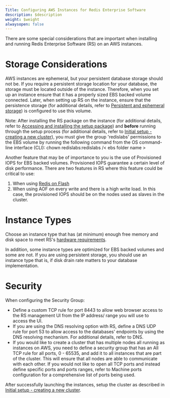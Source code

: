 ```yaml
---
Title: Configuring AWS Instances for Redis Enterprise Software
description: $description
weight: $weight
alwaysopen: false
---
```

There are some special considerations that are important when installing
and running Redis Enterprise Software (RS) on an AWS instances.

Storage Considerations
======================

AWS instances are ephemeral, but your persistent database storage should
not be. If you require a persistent storage location for your database,
the storage must be located outside of the instance. Therefore, when you
set up an instance ensure that it has a properly sized EBS backed volume
connected. Later, when setting up RS on the instance, ensure that the
persistence storage (for additional details, refer to [Persistent and
ephemeral
storage](/redis-enterprise-documentation/cluster-administration/best-practices/persistent-and-ephemeral-storage/))
is configured to use this volume.

Note: After installing the RS package on the instance (for additional
details, refer to [Accessing and installing the setup
package](/redis-enterprise-documentation/administering/installing-upgrading/downloading-installing/))
and **before** running through the setup process (for additional
details, refer to [Initial setup - creating a new
cluster](/redis-enterprise-documentation/initial-setup-creating-a-new-cluster)),
you must give the group 'redislabs' permissions to the EBS volume by
running the following command from the OS command-line interface (CLI):
chown redislabs:redislabs /\< ebs folder name \>

Another feature that may be of importance to you is the use of
Provisioned IOPS for EBS backed volumes. Provisioned IOPS guarantee a
certain level of disk performance. There are two features in RS where
this feature could be critical to use:

1.  When using [Redis on
    Flash](/redis-enterprise-documentation/redis-e-flash/)
2.  When using AOF on every write and there is a high write load. In
    this case, the provisioned IOPS should be on the nodes used as
    slaves in the cluster.

Instance Types
==============

Choose an instance type that has (at minimum) enough free memory and
disk space to meet RS's [hardware
requirements](/redis-enterprise-documentation/administering/designing-production/hardware-requirements/).

In addition, some instance types are optimized for EBS backed volumes
and some are not. If you are using persistent storage, you should use an
instance type that is, if disk drain rate matters to your database
implementation.

Security
========

When configuring the Security Group:

-   Define a custom TCP rule for port 8443 to allow web browser access
    to the RS management UI from the IP address/ range you will use to
    access the UI.
-   If you are using the DNS resolving option with RS, define a DNS UDP
    rule for port 53 to allow access to the databases' endpoints by
    using the DNS resolving mechanism. For additional details, refer to
    DNS.
-   If you would like to create a cluster that has multiple nodes all
    running as instances on AWS, you need to define a security group
    that has an All TCP rule for all ports, 0 - 65535, and add it to
    all instances that are part of the cluster. This will ensure that
    all nodes are able to communicate with each other. If you would not
    like to open all TCP ports and instead define specific ports and
    ports ranges, refer to Machine ports configuration for a
    comprehensive list of ports being used.

After successfully launching the instances, setup the cluster as
described in [Initial setup - creating a new
cluster](/redis-enterprise-documentation/initial-setup-creating-a-new-cluster).
